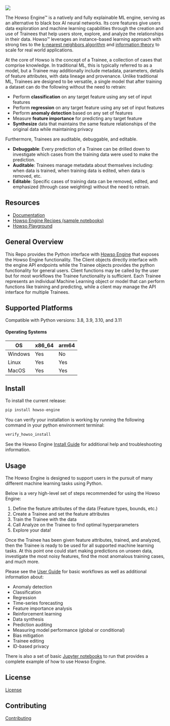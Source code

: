 
<div align="left">
  <img src="https://howso.com/assets/images/Howso_Readme.svg">
</div>

The Howso Engine&trade; is a natively and fully explainable ML engine, serving as an alternative to black box AI neural networks. Its core features give users data exploration and machine learning capabilities through the creation and use of Trainees that help users store, explore, and analyze the relationships in their data. Howso&trade; leverages an instance-based learning approach with strong ties to the [k-nearest neighbors algorithm](https://en.wikipedia.org/wiki/K-nearest_neighbors_algorithm) and [information theory](https://en.wikipedia.org/wiki/Information_theory) to scale for real world applications.

At the core of Howso is the concept of a Trainee, a collection of cases that comprise knowledge. In traditional ML, this is typically referred to as a model, but a Trainee may additionally include metadata, parameters, details of feature attributes, with data lineage and provenance. Unlike traditional ML, Trainees are designed to be versatile, a single model that after training a dataset can do the following without the need to retrain:
- Perform **classification** on any target feature using any set of input features
- Perform **regression** on any target feature using any set of input features
- Perform **anomaly detection** based on any set of features
- Measure **feature importance** for predicting any target feature
- **Synthesize** data that maintains the same feature relationships of the original data while maintaining privacy

Furthermore, Trainees are auditable, debuggable, and editable.
- **Debuggable**: Every prediction of a Trainee can be drilled down to investigate which cases from the training data were used to make the prediction.
- **Auditable**: Trainees manage metadata about themselves including: when data is trained, when training data is edited, when data is removed, etc.
- **Editable**: Specific cases of training data can be removed, edited, and emphasized (through case weighting) without the need to retrain.

## Resources
- [Documentation](https://docs.howso.com)
- [Howso Engine Recipes (sample notebooks)](https://github.com/howsoai/howso-engine-recipes)
- [Howso Playground](https://playground.howso.com)

## General Overview
This Repo provides the Python interface with [Howso Engine](https://github.com/howsoai/howso-engine) that exposes the Howso Engine functionality. The Client objects directly interface with the engine API endpoints while the Trainee objects provides the python functionality for general users. Client functions may be called by the user but for most workflows the Trainee functionality is sufficient. Each Trainee represents an individual Machine Learning object or model that can perform functions like training and predicting, while a client may manage the API interface for multiple Trainees.


## Supported Platforms

Compatible with Python versions: 3.8, 3.9, 3.10, and 3.11

#### Operating Systems

| OS      | x86_64 | arm64 |
|---------|--------|-------|
| Windows | Yes    | No    |
| Linux   | Yes    | Yes   |
| MacOS   | Yes    | Yes   |


## Install

To install the current release:
```bash
pip install howso-engine
```

You can verify your installation is working by running the following command in your python environment terminal:

```bash
verify_howso_install
```

See the Howso Engine [Install Guide](https://docs.howso.com/getting_started/installing.html) for additional help and troubleshooting information.
## Usage

The Howso Engine is designed to support users in the pursuit of many different machine learning tasks using Python.

Below is a very high-level set of steps recommended for using the Howso Engine:

1. Define the feature attributes of the data (Feature types, bounds, etc.)
2. Create a Trainee and set the feature attributes
3. Train the Trainee with the data
4. Call Analyze on the Trainee to find optimal hyperparameters
5. Explore your data!

Once the Trainee has been given feature attributes, trained, and analyzed, then the Trainee is ready
to be used for all supported machine learning tasks. At this point one could start making predictions
on unseen data, investigate the most noisy features, find the most anomalous training cases, and much more.

Please see the [User Guide](https://docs.howso.com/user_guide/index.html) for basic workflows as well as additional information about:
- Anomaly detection
- Classification
- Regression
- Time-series forecasting
- Feature importance analysis
- Reinforcement learning
- Data synthesis
- Prediction auditing
- Measuring model performance (global or conditional)
- Bias mitigation
- Trainee editing
- ID-based privacy

There is also a set of basic [Jupyter notebooks](https://jupyter.org/) to run that provides a complete example of how to use Howso Engine.

## License

[License](LICENSE.txt)

## Contributing

[Contributing](CONTRIBUTING.md)


